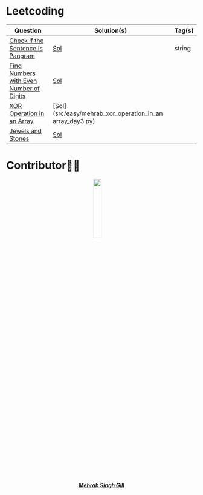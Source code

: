 # Leetcoding 

| Question | Solution(s) | Tag(s) |
|----------|-------------|--------|
|[Check if the Sentence Is Pangram](https://leetcode.com/problems/check-if-the-sentence-is-pangram/)| [Sol](./src/easy/mehrab_pangram_day1.py) | string|
|[Find Numbers with Even Number of Digits](https://leetcode.com/problems/find-numbers-with-even-number-of-digits/)| [Sol](./src/easy/mehrab_find_numbers_with_even_digits_day2.py)
|[XOR Operation in an Array](https://leetcode.com/problems/xor-operation-in-an-array/)| [Sol](src/easy/mehrab_xor_operation_in_an array_day3.py)
|[Jewels and Stones](https://leetcode.com/problems/jewels-and-stones/)| [Sol](./src/easy/mehrab_jewels_and_stones_day4.py)
# Contributor👩‍💻

<p align="center">
<img width=20% src="https://avatars.githubusercontent.com/u/68729393?v=4">&ensp;&ensp;&ensp;
</p>

<a href="https://github.com/mehrab97">
<h5 align="center"><b>Mehrab Singh Gill</b></a
